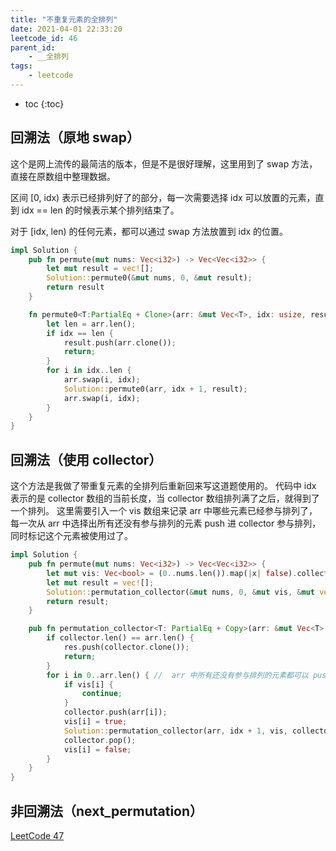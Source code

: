 ```yaml
---
title: "不重复元素的全排列"
date: 2021-04-01 22:33:20
leetcode_id: 46
parent_id: 
    - __全排列
tags:
    - leetcode
---
```


* toc 
{:toc}

## 回溯法（原地 swap）

这个是网上流传的最简洁的版本，但是不是很好理解，这里用到了 swap 方法，直接在原数组中整理数据。

区间 [0, idx) 表示已经排列好了的部分，每一次需要选择 idx 可以放置的元素，直到 idx == len 的时候表示某个排列结束了。

对于 [idx, len) 的任何元素，都可以通过 swap 方法放置到 idx 的位置。

```rust
impl Solution {
    pub fn permute(mut nums: Vec<i32>) -> Vec<Vec<i32>> {
        let mut result = vec![];
        Solution::permute0(&mut nums, 0, &mut result);
        return result
    }

    fn permute0<T:PartialEq + Clone>(arr: &mut Vec<T>, idx: usize, result: &mut Vec<Vec<T>>) {
        let len = arr.len();
        if idx == len {
            result.push(arr.clone());
            return;
        }
        for i in idx..len {
            arr.swap(i, idx);
            Solution::permute0(arr, idx + 1, result);
            arr.swap(i, idx);
        }
    }
}
```

## 回溯法（使用 collector）

这个方法是我做了带重复元素的全排列后重新回来写这道题使用的。
代码中 idx 表示的是 collector 数组的当前长度，当 collector 数组排列满了之后，就得到了一个排列。
这里需要引入一个 vis 数组来记录 arr 中哪些元素已经参与排列了，每一次从 arr 中选择出所有还没有参与排列的元素 push 进 collector 参与排列，同时标记这个元素被使用过了。

```rust
impl Solution {
    pub fn permute(mut nums: Vec<i32>) -> Vec<Vec<i32>> {
        let mut vis: Vec<bool> = (0..nums.len()).map(|x| false).collect();
        let mut result = vec![];
        Solution::permutation_collector(&mut nums, 0, &mut vis, &mut vec![], &mut result);
        return result;
    }

    pub fn permutation_collector<T: PartialEq + Copy>(arr: &mut Vec<T>, idx: usize, vis: &mut Vec<bool>, collector: &mut Vec<T>, res: &mut Vec<Vec<T>>) {
        if collector.len() == arr.len() {
            res.push(collector.clone());
            return;
        }
        for i in 0..arr.len() { //  arr 中所有还没有参与排列的元素都可以 push 进 collector
            if vis[i] {
                continue;
            }
            collector.push(arr[i]);
            vis[i] = true;
            Solution::permutation_collector(arr, idx + 1, vis, collector, res);
            collector.pop();
            vis[i] = false;
        }
    }
}
```

## 非回溯法（next_permutation）
[LeetCode 47](/leetcode/47/)